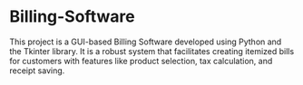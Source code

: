 # Billing-Software
This project is a GUI-based Billing Software developed using Python and the Tkinter library. It is a robust system that facilitates creating itemized bills for customers with features like product selection, tax calculation, and receipt saving.
